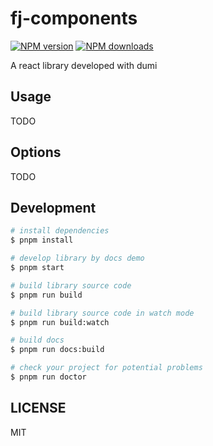 # fj-components

[![NPM version](https://img.shields.io/npm/v/fj-components.svg?style=flat)](https://npmjs.org/package/fj-components)
[![NPM downloads](http://img.shields.io/npm/dm/fj-components.svg?style=flat)](https://npmjs.org/package/fj-components)

A react library developed with dumi

## Usage

TODO

## Options

TODO

## Development

```bash
# install dependencies
$ pnpm install

# develop library by docs demo
$ pnpm start

# build library source code
$ pnpm run build

# build library source code in watch mode
$ pnpm run build:watch

# build docs
$ pnpm run docs:build

# check your project for potential problems
$ pnpm run doctor
```

## LICENSE

MIT

